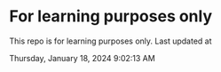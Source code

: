 # For learning purposes only
This repo is for learning purposes only.
Last updated at

Thursday, January 18, 2024 9:02:13 AM

